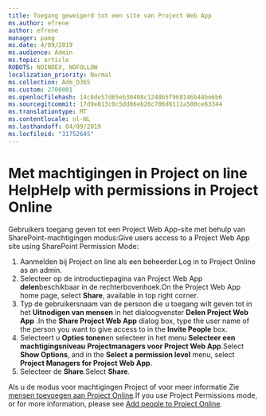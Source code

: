 ```yaml
---
title: Toegang geweigerd tot een site van Project Web App
ms.author: efrene
author: efrene
manager: pamg
ms.date: 4/09/2019
ms.audience: Admin
ms.topic: article
ROBOTS: NOINDEX, NOFOLLOW
localization_priority: Normal
ms.collection: Adm_O365
ms.custom: 2700001
ms.openlocfilehash: 14c8de57d65eb30408c1240b5f968146b44be6b6
ms.sourcegitcommit: 17d9e813c0c5dd86eb26c706d6111a500ce63344
ms.translationtype: MT
ms.contentlocale: nl-NL
ms.lasthandoff: 04/09/2019
ms.locfileid: "31752645"
---
```

# <a name="help-with-permissions-in-project-online"></a><span data-ttu-id="c9617-102">Met machtigingen in Project on line Help</span><span class="sxs-lookup"><span data-stu-id="c9617-102">Help with permissions in Project Online</span></span>

<span data-ttu-id="c9617-103">Gebruikers toegang geven tot een Project Web App-site met behulp van SharePoint-machtigingen modus:</span><span class="sxs-lookup"><span data-stu-id="c9617-103">Give users access to a Project Web App site using SharePoint Permission Mode:</span></span>

1. <span data-ttu-id="c9617-104">Aanmelden bij Project on line als een beheerder.</span><span class="sxs-lookup"><span data-stu-id="c9617-104">Log in to Project Online as an admin.</span></span>
2. <span data-ttu-id="c9617-105">Selecteer op de introductiepagina van Project Web App **delen**beschikbaar in de rechterbovenhoek.</span><span class="sxs-lookup"><span data-stu-id="c9617-105">On the Project Web App home page, select **Share**, available in top right corner.</span></span>
3. <span data-ttu-id="c9617-106">Typ de gebruikersnaam van de persoon die u toegang wilt geven tot in het **Uitnodigen van mensen** in het dialoogvenster **Delen Project Web App** .</span><span class="sxs-lookup"><span data-stu-id="c9617-106">In the **Share Project Web App** dialog box, type the user name of the person you want to give access to in the **Invite People** box.</span></span>
4. <span data-ttu-id="c9617-107">Selecteert u **Opties tonen**en selecteer in het menu **Selecteer een machtigingsniveau** **Projectmanagers voor Project Web App**.</span><span class="sxs-lookup"><span data-stu-id="c9617-107">Select **Show Options**, and in the **Select a permission level** menu, select **Project Managers for Project Web App**.</span></span>
5. <span data-ttu-id="c9617-108">Selecteer de **Share**.</span><span class="sxs-lookup"><span data-stu-id="c9617-108">Select **Share**.</span></span>

<span data-ttu-id="c9617-109">Als u de modus voor machtigingen Project of voor meer informatie Zie [mensen toevoegen aan Project Online](https://docs.microsoft.com/projectonline/step-2-add-people-to-project-online).</span><span class="sxs-lookup"><span data-stu-id="c9617-109">If you use Project Permissions mode, or for more information, please see [Add people to Project Online](https://docs.microsoft.com/projectonline/step-2-add-people-to-project-online).</span></span>


  

